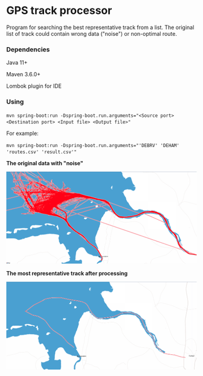 # GPS track processor
Program for searching the best representative track from a list.
The original list of track could contain wrong data ("noise") or non-optimal route.

### Dependencies
Java 11+

Maven 3.6.0+

Lombok plugin for IDE

### Using

`mvn spring-boot:run -Dspring-boot.run.arguments="<Source port> <Destination port> <Input file> <Output file>"`

For example:

`mvn spring-boot:run -Dspring-boot.run.arguments="'DEBRV' 'DEHAM' 'routes.csv' 'result.csv'"`

**The original data with "noise"**

![Screenshot](allTracks.png)

**The most representative track after processing**

![Screenshot](result.png)